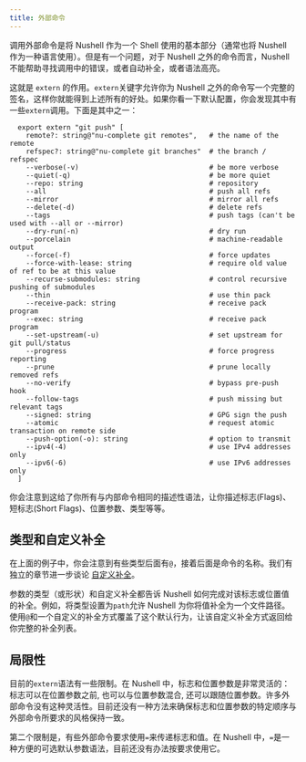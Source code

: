 ```yaml
---
title: 外部命令
---
```


调用外部命令是将 Nushell 作为一个 Shell 使用的基本部分（通常也将 Nushell 作为一种语言使用）。但是有一个问题，对于 Nushell 之外的命令而言，Nushell 不能帮助寻找调用中的错误，或者自动补全，或者语法高亮。

这就是 `extern` 的作用。`extern`关键字允许你为 Nushell 之外的命令写一个完整的签名，这样你就能得到上述所有的好处。如果你看一下默认配置，你会发现其中有一些`extern`调用。下面是其中之一：

```nu
  export extern "git push" [
    remote?: string@"nu-complete git remotes",   # the name of the remote
    refspec?: string@"nu-complete git branches"  # the branch / refspec
    --verbose(-v)                                # be more verbose
    --quiet(-q)                                  # be more quiet
    --repo: string                               # repository
    --all                                        # push all refs
    --mirror                                     # mirror all refs
    --delete(-d)                                 # delete refs
    --tags                                       # push tags (can't be used with --all or --mirror)
    --dry-run(-n)                                # dry run
    --porcelain                                  # machine-readable output
    --force(-f)                                  # force updates
    --force-with-lease: string                   # require old value of ref to be at this value
    --recurse-submodules: string                 # control recursive pushing of submodules
    --thin                                       # use thin pack
    --receive-pack: string                       # receive pack program
    --exec: string                               # receive pack program
    --set-upstream(-u)                           # set upstream for git pull/status
    --progress                                   # force progress reporting
    --prune                                      # prune locally removed refs
    --no-verify                                  # bypass pre-push hook
    --follow-tags                                # push missing but relevant tags
    --signed: string                             # GPG sign the push
    --atomic                                     # request atomic transaction on remote side
    --push-option(-o): string                    # option to transmit
    --ipv4(-4)                                   # use IPv4 addresses only
    --ipv6(-6)                                   # use IPv6 addresses only
  ]
```

你会注意到这给了你所有与内部命令相同的描述性语法，让你描述标志(Flags)、短标志(Short Flags)、位置参数、类型等等。

## 类型和自定义补全

在上面的例子中，你会注意到有些类型后面有`@`，接着后面是命令的名称。我们有独立的章节进一步谈论 [自定义补全](custom_completions.md)。

参数的类型（或形状）和自定义补全都告诉 Nushell 如何完成对该标志或位置值的补全。例如，将类型设置为`path`允许 Nushell 为你将值补全为一个文件路径。使用`@`和一个自定义的补全方式覆盖了这个默认行为，让该自定义补全方式返回给你完整的补全列表。

## 局限性

目前的`extern`语法有一些限制。在 Nushell 中，标志和位置参数是非常灵活的：标志可以在位置参数之前, 也可以与位置参数混合, 还可以跟随位置参数。许多外部命令没有这种灵活性。目前还没有一种方法来确保标志和位置参数的特定顺序与外部命令所要求的风格保持一致。

第二个限制是，有些外部命令要求使用`=`来传递标志和值。在 Nushell 中，`=`是一种方便的可选默认参数语法，目前还没有办法按要求使用它。
